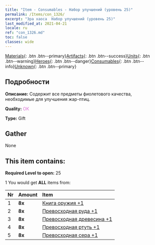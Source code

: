 ```yaml
---
title: "Item - Consumables - Набор улучшений (уровень 25)"
permalink: /Items/con_1326/
excerpt: "Эра хаоса  Набор улучшений (уровень 25)"
last_modified_at: 2021-04-21
locale: ru
ref: "con_1326.md"
toc: false
classes: wide
---
```

 [Materials](/ru/Items/){: .btn .btn--primary}[Artifacts](/ru/Items/Artifacts/){: .btn .btn--success}[Units](/ru/Items/Units/){: .btn .btn--warning}[Heroes](/ru/Items/Heroes/){: .btn .btn--danger}[Consumables](/ru/Items/Consumables/){: .btn .btn--info}[Unknown](/ru/Items/Unknown/){: .btn .btn--primary}

## Подробности
 **Описание:** Содержит все предметы фиолетового качества, необходимые для улучшения жар-птиц.

 **Quality:** <span style="color: #DA70D6">OK</span>

 **Type:** Gift

## Gather

  None

## This item contains:

 **Required Level to open:** 25

 1 You would get **ALL** items  from:

  | Nr | Amount |     Item    |
  |:---|:-------|:------------|
  | 1 |  **8x** | [Книга оружия +1](/ru/Items/mat_25/) |  | 
  | 2 |  **8x** | [Превосходная руда +1](/ru/Items/mat_19/) |  | 
  | 3 |  **8x** | [Превосходная древесина +1](/ru/Items/mat_20/) |  | 
  | 4 |  **8x** | [Превосходная ртуть +1](/ru/Items/mat_21/) |  | 
  | 5 |  **8x** | [Превосходная сера +1](/ru/Items/mat_22/) |  | 
